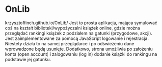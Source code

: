 # OnLib
krzysztoffinch.github.io/OnLib/
Jest to prosta aplikacja, mająca symulować coś na kształt biblioteki/wypożyczalni książek online, gdzie można przeglądać rankingi książek z podziałem na gatunki (przygodowe, akcji). Jest zaimplementowane za pomocą JavaScript logowanie i rejestracja. Niestety działa to na samej przeglądarce i po odświeżeniu dane wprowadzone będą usunięte. Dodatkowo, strona umożliwia po założeniu konta (open account) i zalogowaniu (log in) dodanie książki do rankingu na podstawie jej gatunku.
